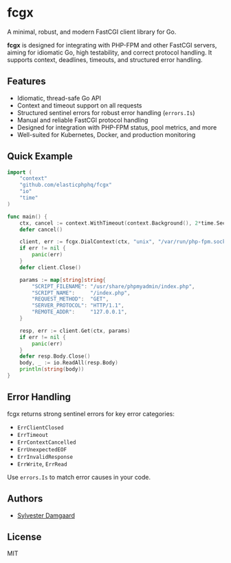 # fcgx

A minimal, robust, and modern FastCGI client library for Go.

**fcgx** is designed for integrating with PHP-FPM and other FastCGI servers, aiming for idiomatic Go, high testability, and correct protocol handling. It supports context, deadlines, timeouts, and structured error handling.

## Features

- Idiomatic, thread-safe Go API
- Context and timeout support on all requests
- Structured sentinel errors for robust error handling (`errors.Is`)
- Manual and reliable FastCGI protocol handling
- Designed for integration with PHP-FPM status, pool metrics, and more
- Well-suited for Kubernetes, Docker, and production monitoring

## Quick Example

```go
import (
    "context"
    "github.com/elasticphphq/fcgx"
    "io"
    "time"
)

func main() {
    ctx, cancel := context.WithTimeout(context.Background(), 2*time.Second)
    defer cancel()

    client, err := fcgx.DialContext(ctx, "unix", "/var/run/php-fpm.sock")
    if err != nil {
        panic(err)
    }
    defer client.Close()

    params := map[string]string{
        "SCRIPT_FILENAME": "/usr/share/phpmyadmin/index.php",
        "SCRIPT_NAME":     "/index.php",
        "REQUEST_METHOD":  "GET",
        "SERVER_PROTOCOL": "HTTP/1.1",
        "REMOTE_ADDR":     "127.0.0.1",
    }

    resp, err := client.Get(ctx, params)
    if err != nil {
        panic(err)
    }
    defer resp.Body.Close()
    body, _ := io.ReadAll(resp.Body)
    println(string(body))
}
```

## Error Handling

fcgx returns strong sentinel errors for key error categories:
- `ErrClientClosed`
- `ErrTimeout`
- `ErrContextCancelled`
- `ErrUnexpectedEOF`
- `ErrInvalidResponse`
- `ErrWrite`, `ErrRead`

Use `errors.Is` to match error causes in your code.

## Authors
* [Sylvester Damgaard](https://github.com/sylvesterdamgaard)

## License
MIT